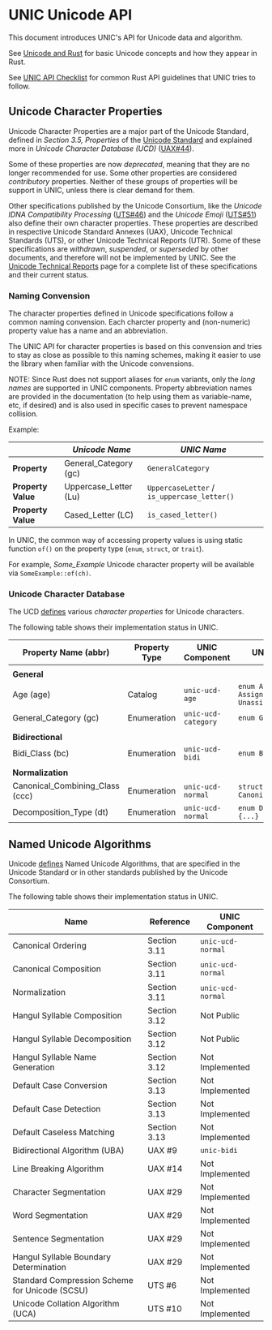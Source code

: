# UNIC Unicode API

This document introduces UNIC's API for Unicode data and algorithm.

See [Unicode and Rust](Unicode_and_Rust.md) for basic Unicode concepts and how they appear in
Rust.

See [UNIC API Checklist](API_Guideline.md) for common Rust API guidelines that UNIC tries to
follow.

## Unicode Character Properties

Unicode Character Properties are a major part of the Unicode Standard, defined in *Section 3.5,
Properties* of the [Unicode Standard](http://www.unicode.org/versions/latest/) and explained
more in *Unicode Character Database (UCD)* ([UAX\#44](http://www.unicode.org/reports/tr44/)).

Some of these properties are now *deprecated*, meaning that they are no longer recommended for
use. Some other properties are considered *contributory* properties. Neither of these groups of
properties will be support in UNIC, unless there is clear demand for them.

Other specifications published by the Unicode Consortium, like the *Unicode IDNA Compatibility
Processing* ([UTS\#46](www.unicode.org/reports/tr46/)) and the *Unicode Emoji*
([UTS\#51](www.unicode.org/reports/tr51/)) also define their own character properties. These
properties are described in respective Unicode Standard Annexes (UAX), Unicode Technical
Standards (UTS), or other Unicode Technical Reports (UTR). Some of these specifications are
*withdrawn*, *suspended*, or *superseded* by other documents, and therefore will not be
implemented by UNIC. See the [Unicode Technical Reports](http://www.unicode.org/reports/) page
for a complete list of these specifications and their current status.


### Naming Convension

The character properties defined in Unicode specifications follow a common naming convension.
Each charcter property and (non-numeric) property value has a name and an abbreviation.

The UNIC API for character properties is based on this convension and tries to stay as close as
possible to this naming schemes, making it easier to use the library when familiar with the
Unicode convensions.

NOTE: Since Rust does not support aliases for `enum` variants, only the *long names* are
supported in UNIC components. Property abbreviation names are provided in the documentation (to
help using them as variable-name, etc, if desired) and is also used in specific cases to prevent
namespace collision.

Example:

|                    | *Unicode Name*        | *UNIC Name*                                 |
|--------------------|-----------------------|---------------------------------------------|
| **Property**       | General_Category (gc) | `GeneralCategory`                           |
| **Property Value** | Uppercase_Letter (Lu) | `UppercaseLetter` / `is_uppercase_letter()` |
| **Property Value** | Cased_Letter (LC)     | `is_cased_letter()`                         |

In UNIC, the common way of accessing property values is using static function `of()` on the
property type (`enum`, `struct`, or `trait`).

For example, *Some_Example* Unicode character property will be available via
`SomeExample::of(ch)`.


### Unicode Character Database

The UCD [defines](http://www.unicode.org/reports/tr44/#Property_Index_Table)
various *character properties* for Unicode characters.

The following table shows their implementation status in UNIC.

| **Property Name** (abbr)        | **Property Type** | **UNIC Component**  | **UNIC Implementation**                             |
|---------------------------------|-------------------|---------------------|-----------------------------------------------------|
|                                 |                   |                     |                                                     |
| **General**                     |                   |                     |                                                     |
| Age (age)                       | Catalog           | `unic-ucd-age`      | `enum Age { Assigned(UnicodeVersion), Unassigned }` |
| General_Category (gc)           | Enumeration       | `unic-ucd-category` | `enum GeneralCategory {...}`                        |
|                                 |                   |                     |                                                     |
| **Bidirectional**               |                   |                     |                                                     |
| Bidi_Class                (bc)  | Enumeration       | `unic-ucd-bidi`     | `enum BidiClass {...}`                              |
|                                 |                   |                     |                                                     |
| **Normalization**               |                   |                     |                                                     |
| Canonical_Combining_Class (ccc) | Enumeration       | `unic-ucd-normal`   | `struct CanonicalCombiningClass(u8)`                |
| Decomposition_Type (dt)         | Enumeration       | `unic-ucd-normal`   | `enum DecompositionType {...}`                      |


## Named Unicode Algorithms

Unicode [defines](http://www.unicode.org/versions/Unicode10.0.0/ch03.pdf) Named
Unicode Algorithms, that are specified in the Unicode Standard or in other
standards published by the Unicode Consortium.

The following table shows their implementation status in UNIC.

| **Name**                                       | **Reference** | **UNIC Component** |
|------------------------------------------------|---------------|--------------------|
| Canonical Ordering                             | Section 3.11  | `unic-ucd-normal`  |
| Canonical Composition                          | Section 3.11  | `unic-ucd-normal`  |
| Normalization                                  | Section 3.11  | `unic-ucd-normal`  |
| Hangul Syllable Composition                    | Section 3.12  | Not Public         |
| Hangul Syllable Decomposition                  | Section 3.12  | Not Public         |
| Hangul Syllable Name Generation                | Section 3.12  | Not Implemented    |
| Default Case Conversion                        | Section 3.13  | Not Implemented    |
| Default Case Detection                         | Section 3.13  | Not Implemented    |
| Default Caseless Matching                      | Section 3.13  | Not Implemented    |
| Bidirectional Algorithm (UBA)                  | UAX \#9       | `unic-bidi`        |
| Line Breaking Algorithm                        | UAX \#14      | Not Implemented    |
| Character Segmentation                         | UAX \#29      | Not Implemented    |
| Word Segmentation                              | UAX \#29      | Not Implemented    |
| Sentence Segmentation                          | UAX \#29      | Not Implemented    |
| Hangul Syllable Boundary Determination         | UAX \#29      | Not Implemented    |
| Standard Compression Scheme for Unicode (SCSU) | UTS \#6       | Not Implemented    |
| Unicode Collation Algorithm (UCA)              | UTS \#10      | Not Implemented    |
